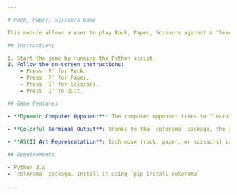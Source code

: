 ```yaml
---

# Rock, Paper, Scissors Game

This module allows a user to play Rock, Paper, Scissors against a "learning" computer opponent. The computer's strategy revolves around targeting the player's most defeated move, with a slight random twist to introduce unpredictability.

## Instructions

1. Start the game by running the Python script.
2. Follow the on-screen instructions:
    - Press 'R' for Rock.
    - Press 'P' for Paper.
    - Press 'S' for Scissors.
    - Press 'Q' to Quit.

## Game Features

- **Dynamic Computer Opponent**: The computer opponent tries to "learn" from your previous moves, predicting what you might play next based on your most frequently defeated move.
  
- **Colorful Terminal Output**: Thanks to the `colorama` package, the game has a colorful terminal output that enhances the user experience.

- **ASCII Art Representation**: Each move (rock, paper, or scissors) is visually represented with ASCII art, making the game more immersive.

## Requirements

- Python 3.x
- `colorama` package. Install it using `pip install colorama`

---
```

